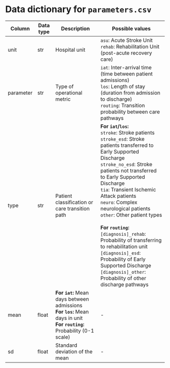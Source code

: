 # Data dictionary for `parameters.csv`

| Column | Data type | Description | Possible values |
| - | - | - | - |
| unit | str | Hospital unit | `asu`: Acute Stroke Unit<br>`rehab`: Rehabilitation Unit (post-acute recovery care) |
| parameter | str | Type of operational metric | `iat`: Inter-arrival time (time between patient admissions)<br>`los`: Length of stay (duration from admission to discharge)<br>`routing`: Transition probability between care pathways  |
| type | str | Patient classification or care transition path | **For `iat`/`los`:**<br>`stroke`: Stroke patients<br>`stroke_esd`: Stroke patients transferred to Early Supported Discharge<br>`stroke_no_esd`: Stroke patients not transferred to Early Supported Discharge<br>`tia`: Transient Ischemic Attack patients<br>`neuro`: Complex neurological patients<br>`other`: Other patient types<br><br>**For `routing`:**<br>`[diagnosis]_rehab`: Probability of transferring to rehabilitation unit<br>`[diagnosis]_esd`: Probability of Early Supported Discharge<br>`[diagnosis]_other`: Probability of other discharge pathways |
| mean | float | **For `iat`:** Mean days between admissions<br>**For `los`:** Mean days in unit<br>**For `routing`:** Probability (0-1 scale) | - |
| sd | float | Standard deviation of the mean | - |